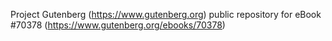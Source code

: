 Project Gutenberg (https://www.gutenberg.org) public repository for
eBook #70378 (https://www.gutenberg.org/ebooks/70378)
